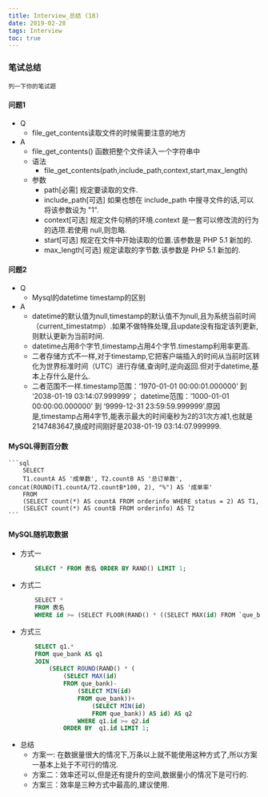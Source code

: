 ```yaml
---
title: Interview_总结 (18)
date: 2019-02-28
tags: Interview
toc: true
---
```


### 笔试总结
    列一下你的笔试题
    
<!-- more -->

#### 问题1
- Q
    * file_get_contents读取文件的时候需要注意的地方
- A
    * file_get_contents() 函数把整个文件读入一个字符串中
    * 语法
        * file_get_contents(path,include_path,context,start,max_length)
    * 参数
        * path[必需] 规定要读取的文件.
        * include_path[可选] 如果也想在 include_path 中搜寻文件的话,可以将该参数设为 "1".
        * context[可选] 规定文件句柄的环境.context 是一套可以修改流的行为的选项.若使用 null,则忽略.
        * start[可选] 规定在文件中开始读取的位置.该参数是 PHP 5.1 新加的.
        * max_length[可选] 规定读取的字节数.该参数是 PHP 5.1 新加的.

#### 问题2
- Q
    * Mysql的datetime timestamp的区别
- A
    * datetime的默认值为null,timestamp的默认值不为null,且为系统当前时间（current_timestatmp）.如果不做特殊处理,且update没有指定该列更新,则默认更新为当前时间.
    * datetime占用8个字节,timestamp占用4个字节.timestamp利用率更高.
    * 二者存储方式不一样,对于timestamp,它把客户端插入的时间从当前时区转化为世界标准时间（UTC）进行存储,查询时,逆向返回.但对于datetime,基本上存什么是什么.
    * 二者范围不一样.timestamp范围：‘1970-01-01 00:00:01.000000’ 到 ‘2038-01-19 03:14:07.999999’； datetime范围：’1000-01-01 00:00:00.000000’ 到 ‘9999-12-31 23:59:59.999999’.原因是,timestamp占用4字节,能表示最大的时间毫秒为2的31次方减1,也就是2147483647,换成时间刚好是2038-01-19 03:14:07.999999.

#### MySQL得到百分数
    ```sql
        SELECT
        T1.countA AS '成单数', T2.countB AS '总订单数', concat(ROUND(T1.countA/T2.countB*100, 2), "%") AS '成单率'
        FROM 
        (SELECT count(*) AS countA FROM orderinfo WHERE status = 2) AS T1,
        (SELECT count(*) AS countB FROM orderinfo) AS T2
    ```

#### MySQL随机取数据
- 方式一
    ```sql
        SELECT * FROM 表名 ORDER BY RAND() LIMIT 1;
    ```
- 方式二
    ```sql
        SELECT * 
        FROM 表名
        WHERE id >= (SELECT FLOOR(RAND() * ((SELECT MAX(id) FROM `que_bank`) - (SELECT MIN(id) FROM `que_bank`)) + (SELECT MIN(id) FROM `que_bank`))) ORDER BY id LIMIT 1 ;
    ```
- 方式三
    ```sql
        SELECT q1.*
        FROM que_bank AS q1
        JOIN
            (SELECT ROUND(RAND() * (
                (SELECT MAX(id)
                FROM que_bank)- 
                    (SELECT MIN(id)
                    FROM que_bank))+
                        (SELECT MIN(id)
                        FROM que_bank)) AS id) AS q2
                    WHERE q1.id >= q2.id
                ORDER BY  q1.id LIMIT 1;
    ```
- 总结
    * 方案一: 在数据量很大的情况下,万条以上就不能使用这种方式了,所以方案一基本上处于不可行的情况.
    * 方案二：效率还可以,但是还有提升的空间,数据量小的情况下是可行的.
    * 方案三：效率是三种方式中最高的,建议使用.

